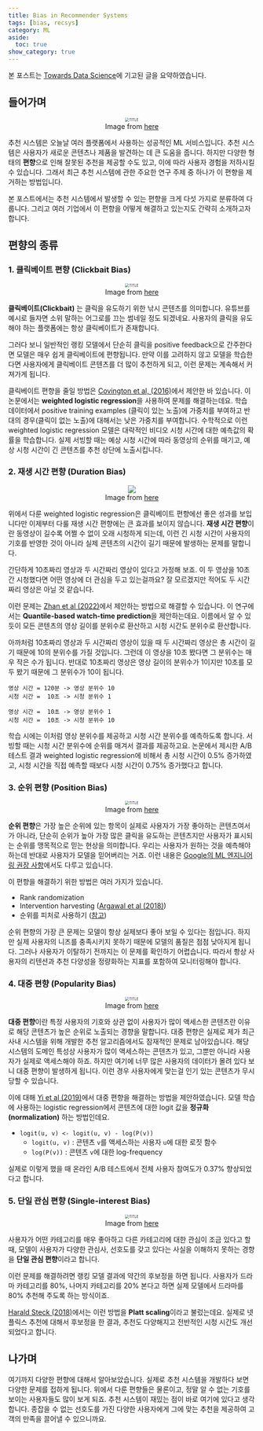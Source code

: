```yaml
---
title: Bias in Recommender Systems
tags: [bias, recsys]
category: ML
aside:
  toc: true
show_category: true
---
```



<!--more-->

본 포스트는 [Towards Data Science](https://towardsdatascience.com/biases-in-recommender-systems-top-challenges-and-recent-breakthroughs-edcda59d30bf)에 기고된 글을 요약하였습니다.

## 들어가며

<center>
	<figure>
		<img src="https://files.realpython.com/media/Build-a-Recommendation-Engine-With-Collaborative-Filtering_Watermarked.451abc4ecb9f.jpg" alt="TITLE" style="zoom:50%;" loading="lazy"/>
	<figcaption style="text-align: center;">Image from <a href="https://realpython.com/build-recommendation-engine-collaborative-filtering/">here</a></figcaption>
	</figure>
</center>

추천 시스템은 오늘날 여러 플랫폼에서 사용하는 성공적인 ML 서비스입니다. 추천 시스템은 사용자가 새로운 콘텐츠나 제품을 발견하는 데 큰 도움을 줍니다. 하지만 다양한 형태의 **편향**으로 인해 잘못된 추천을 제공할 수도 있고, 이에 따라 사용자 경험을 저하시킬 수 있습니다. 그래서 최근 추천 시스템에 관한 주요한 연구 주제 중 하나가 이 편향을 제거하는 방법입니다.

본 포스트에서는 추천 시스템에서 발생할 수 있는 편향을 크게 다섯 가지로 분류하여 다룹니다. 그리고 여러 기업에서 이 편향을 어떻게 해결하고 있는지도 간략히 소개하고자 합니다.

## 편향의 종류

### 1. 클릭베이트 편향 (Clickbait Bias)

<center>
	<figure>
		<img src="https://b1821216.smushcdn.com/1821216/wp-content/uploads/2018/08/Clickbait-Fake-News.jpg?lossy=1&strip=1&webp=1" alt="TITLE" style="zoom:50%;" loading="lazy"/>
	<figcaption style="text-align: center;">Image from <a href="https://cariadmarketing.com/insights/clickbait-what-is-it/">here</a></figcaption>
	</figure>
</center>

**클릭베이트(Clickbait)** 는 클릭을 유도하기 위한 낚시 콘텐츠를 의미합니다. 유튜브를 예시로 들자면 소위 말하는 어그로를 끄는 썸네일 정도 되겠네요. 사용자의 클릭을 유도해야 하는 플랫폼에는 항상 클릭베이트가 존재합니다.

그러다 보니 일반적인 랭킹 모델에서 단순히 클릭을 positive feedback으로 간주한다면 모델은 매우 쉽게 클릭베이트에 편향됩니다. 만약 이를 고려하지 않고 모델을 학습한다면 사용자에게 클릭베이트 콘텐츠를 더 많이 추천하게 되고, 이런 문제는 계속해서 커져가게 됩니다.

클릭베이트 편향을 줄일 방법은 [Covington et al, (2016)](https://otzslayer.github.io/ml/2022/01/25/deep-neural-networks-for-youtube-recommendations.html)에서 제안한 바 있습니다. 이 논문에서는 **weighted logistic regression**을 사용하여 문제를 해결하는데요. 학습 데이터에서 positive training examples (클릭이 있는 노출)에 가중치를 부여하고 반대의 경우(클릭이 없는 노출)에 대해서는 낮은 가중치를 부여합니다. 수학적으로 이런 weighted logistic regression 모델은 대략적인 비디오 시청 시간에 대한 예측값의 확률을 학습합니다. 실제 서빙할 때는 예상 시청 시간에 따라 동영상의 순위를 매기고, 예상 시청 시간이 긴 콘텐츠를 추천 상단에 노출시킵니다.

### 2. 재생 시간 편향 (Duration Bias)

<center>
	<figure>
		<img src="https://piunikaweb.com/wp-content/uploads/2021/03/YouTube-progress-bar.png"  loading="lazy"/>
	<figcaption style="text-align: center;">Image from <a href="https://piunikaweb.com/2021/04/01/some-youtube-users-say-progress-bar-now-appears-in-yellow-like-in-ads/">here</a></figcaption>
	</figure>
</center>

위에서 다룬 weighted logistic regression은 클릭베이트 편향에선 좋은 성과를 보입니다만 이제부터 다룰 재생 시간 편향에는 큰 효과를 보이지 않습니다. **재생 시간 편향**이란 동영상이 길수록 어쩔 수 없이 오래 시청하게 되는데, 이런 긴 시청 시간이 사용자의 기호를 반영한 것이 아니라 실제 콘텐츠의 시간이 길기 때문에 발생하는 문제를 말합니다.

간단하게 10초짜리 영상과 두 시간짜리 영상이 있다고 가정해 보죠. 이 두 영상을 10초간 시청했다면 어떤 영상에 더 관심을 두고 있는걸까요? 잘 모르겠지만 적어도 두 시간짜리 영상은 아닐 것 같습니다. 

이런 문제는 [Zhan et al (2022)](https://dl.acm.org/doi/abs/10.1145/3534678.3539092)에서 제안하는 방법으로 해결할 수 있습니다. 이 연구에서는 **Quantile-based watch-time prediction**을 제안하는데요. 이름에서 알 수 있듯이 모든 콘텐츠의 영상 길이를 분위수로 환산하고 시청 시간도 분위수로 환산합니다. 

아까처럼 10초짜리 영상과 두 시간짜리 영상이 있을 때 두 시간짜리 영상은 총 시간이 길기 때문에 10의 분위수를 가질 것입니다. 그런데 이 영상을 10초 봤다면 그 분위수는 매우 작은 수가 됩니다. 반대로 10초짜리 영상은 영상 길이의 분위수가 1이지만 10초를 모두 봤기 때문에 그 분위수가 10이 됩니다. 

```
영상 시간 = 120분 -> 영상 분위수 10
시청 시간 =  10초 -> 시청 분위수 1

영상 시간 =  10초 -> 영상 분위수 1
시청 시간 =  10초 -> 시청 분위수 10
```

학습 시에는 이처럼 영상 분위수를 제공하고 시청 시간 분위수를 예측하도록 합니다. 서빙할 때는 시청 시간 분위수에 순위를 매겨서 결과를 제공하고요. 논문에서 제시한 A/B 테스트 결과 weighted logistic regression에 비해서 총 시청 시간이 0.5% 증가하였고, 시청 시간을 직접 예측할 때보다 시청 시간이 0.75% 증가했다고 합니다.

### 3. 순위 편향 (Position Bias)

<center>
	<figure>
		<img src="https://poetsandquants.com/wp-content/uploads/sites/5/2013/12/rankings.jpg" alt="TITLE" style="zoom:50%;" loading="lazy"/>
	<figcaption style="text-align: center;">Image from <a href="https://poetsandquants.com/2014/03/06/top-10-secure-in-new-u-s-news-ranking/">here</a></figcaption>
	</figure>
</center>

**순위 편향**은 가장 높은 순위에 있는 항목이 실제로 사용자가 가장 좋아하는 콘텐츠여서가 아니라, 단순히 순위가 높아 가장 많은 클릭을 유도하는 콘텐츠지만 사용자가 표시되는 순위를 맹목적으로 믿는 현상을 의미합니다. 우리는 사용자가 원하는 것을 예측해야 하는데 반대로 사용자가 모델을 믿어버리는 거죠. 이런 내용은 [Google의 ML 엔지니어링 권장 사항](https://developers.google.com/machine-learning/guides/rules-of-ml#rule_36_avoid_feedback_loops_with_positional_features)에서도 다루고 있습니다.

이 편향을 해결하기 위한 방법은 여러 가지가 있습니다.

- Rank randomization
- Intervention harvesting ([Argawal et al (2018)](https://arxiv.org/pdf/1812.05161.pdf))
- 순위를 피처로 사용하기 ([참고](https://towardsdatascience.com/machine-learning-does-not-only-predict-the-future-it-actively-creates-it-1615895c80a9))

순위 편향의 가장 큰 문제는 모델이 항상 실제보다 좋아 보일 수 있다는 점입니다. 하지만 실제 사용자의 니즈를 충족시키지 못하기 때문에 모델의 품질은 점점 낮아지게 됩니다. 그러나 사용자가 이탈하기 전까지는 이 문제를 확인하기 어렵습니다. 따라서 항상 사용자의 리텐션과 추천 다양성을 정량화하는 지표를 포함하여 모니터링해야 합니다.

### 4. 대중 편향 (Popularity Bias)

<center>
	<figure>
		<img src="https://hellopartner.com/content/images/size/w1200/wp-content/uploads/2021/01/Picky-influencers-header.jpg" alt="TITLE" style="zoom:50%;" loading="lazy"/>
	<figcaption style="text-align: center;">Image from <a href="https://hellopartner.com/2021/02/01/2021-the-year-to-get-picky-about-which-influencers-you-work-with/">here</a></figcaption>
	</figure>
</center>

**대중 편향**이란 특정 사용자의 기호와 상관 없이 사용자가 많이 액세스한 콘텐츠란 이유로 해당 콘텐츠가 높은 순위로 노출되는 경향을 말합니다. 대중 편향은 실제로 제가 최근 사내 시스템을 위해 개발한 추천 알고리즘에서도 잠재적인 문제로 남아있습니다. 해당 시스템의 도메인 특성상 사용자가 많이 액세스하는 콘텐츠가 있고, 그뿐만 아니라 사용자가 실제로 액세스해야 하죠. 하지만 여기에 너무 많은 사용자의 데이터가 몰려 있다 보니 대중 편향이 발생하게 됩니다. 이런 경우 사용자에게 맞는걸 인기 있는 콘텐츠가 무시당할 수 있습니다.

이에 대해 [Yi et al (2019)](https://research.google/pubs/pub48840/)에서 대중 편향을 해결하는 방법을 제안하였습니다. 모델 학습에 사용하는 logistic regression에서 콘텐츠에 대한 logit 값을 **정규화(normalization)** 하는 방법인데요.
-  `logit(u, v) <- logit(u, v) - log(P(v))`
	- `logit(u, v)` : 콘텐츠 `v`를 액세스하는 사용자 `u`에 대한 로짓 함수
	- `log(P(v))` : 콘텐츠 `v`에 대한 log-frequency

실제로 이렇게 했을 때 온라인 A/B 테스트에서 전체 사용자 참여도가 0.37% 향상되었다고 합니다.

### 5. 단일 관심 편향 (Single-interest Bias)

<center>
	<figure>
		<img src="https://www.childrensomaha.org/wp-content/uploads/2021/04/Picture1-1.jpg" alt="TITLE" style="zoom:50%;" loading="lazy"/>
	<figcaption style="text-align: center;">Image from <a href="https://www.childrensomaha.org/10-tips-to-deal-with-picky-eaters/">here</a></figcaption>
	</figure>
</center>

사용자가 어떤 카테고리를 매우 좋아하고 다른 카테고리에 대한 관심이 조금 있다고 할 때, 모델이 사용자가 다양한 관심사, 선호도를 갖고 있다는 사실을 이해하지 못하는 경향을 **단일 관심 편향**이라고 합니다.

이런 문제를 해결하려면 랭킹 모델 결과에 약간의 후보정을 하면 됩니다. 사용자가 드라마 카테고리를 80%, 나머지 카테고리를 20% 본다고 하면 실제 모델에서 드라마를 80% 추천해 주도록 하는 방식이죠. 

[Harald Steck (2018)](https://dl.acm.org/doi/10.1145/3240323.3240372)에서는 이런 방법을 **Platt scaling**이라고 불렀는데요. 실제로 넷플릭스 추천에 대해서 후보정을 한 결과, 추천도 다양해지고 전반적인 시청 시간도 개선되었다고 합니다.

## 나가며

여기까지 다양한 편향에 대해서 알아보았습니다. 실제로 추천 시스템을 개발하다 보면 다양한 문제를 접하게 됩니다. 위에서 다룬 편향들은 물론이고, 정말 알 수 없는 기호를 보이는 사용자들도 많이 보게 되죠. 추천 시스템이 재밌는 점이 바로 여기에 있다고 생각합니다. 종잡을 수 없는 선호도를 가진 다양한 사용자에게 그에 맞는 추천을 제공하여  고객의 만족을 끌어낼 수 있으니까요.